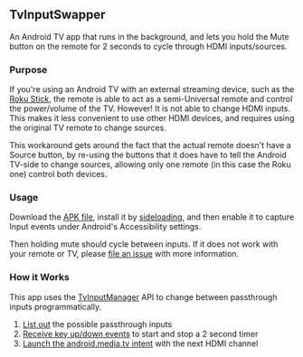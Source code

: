 ## TvInputSwapper
An Android TV app that runs in the background, and lets you hold the Mute button on the remote for 2 seconds to cycle through HDMI inputs/sources.

### Purpose
If you're using an Android TV with an external streaming device, such as the [Roku Stick](https://www.roku.com/products/roku-streaming-stick-4k), the remote is able to act as a semi-Universal remote and control the power/volume of the TV. However! It is not able to change HDMI inputs. This makes it less convenient to use other HDMI devices, and requires using the original TV remote to change sources.

This workaround gets around the fact that the actual remote doesn't have a Source button, by re-using the buttons that it does have to tell the Android TV-side to change sources, allowing only one remote (in this case the Roku one)  control both devices.

### Usage
Download the [APK file](https://github.com/vgmoose/TvInputSwapper/releases), install it by [sideloading](https://www.androidpolice.com/how-to-sideload-any-application-on-android-tv/), and then enable it to capture Input events under Android's Accessibility settings.

Then holding mute should cycle between inputs. If it does not work with your remote or TV, please [file an issue](https://github.com/vgmoose/TvInputSwapper/issues) with more information.

### How it Works
This app uses the [TvInputManager](https://developer.android.com/reference/android/media/tv/TvInputManager) API to change between passthrough inputs programmatically.

1. [List out](https://github.com/vgmoose/TvInputSwapper/blob/main/app/src/main/java/llc/newt/inputswapper/AccessibilityService.kt#L46-L57) the possible passthrough inputs
2. [Receive key up/down events](https://github.com/vgmoose/TvInputSwapper/blob/main/app/src/main/java/llc/newt/inputswapper/AccessibilityService.kt#L78-L93) to start and stop a 2 second timer
3. [Launch the android.media.tv intent](https://github.com/vgmoose/TvInputSwapper/blob/main/app/src/main/java/llc/newt/inputswapper/AccessibilityService.kt#L110-L113) with the next HDMI channel